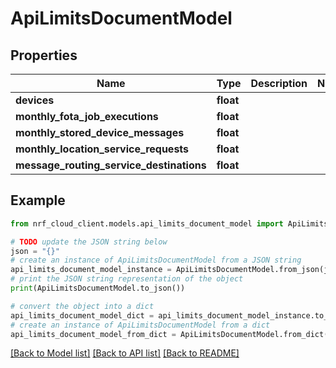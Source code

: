 # ApiLimitsDocumentModel


## Properties

Name | Type | Description | Notes
------------ | ------------- | ------------- | -------------
**devices** | **float** |  | 
**monthly_fota_job_executions** | **float** |  | 
**monthly_stored_device_messages** | **float** |  | 
**monthly_location_service_requests** | **float** |  | 
**message_routing_service_destinations** | **float** |  | 

## Example

```python
from nrf_cloud_client.models.api_limits_document_model import ApiLimitsDocumentModel

# TODO update the JSON string below
json = "{}"
# create an instance of ApiLimitsDocumentModel from a JSON string
api_limits_document_model_instance = ApiLimitsDocumentModel.from_json(json)
# print the JSON string representation of the object
print(ApiLimitsDocumentModel.to_json())

# convert the object into a dict
api_limits_document_model_dict = api_limits_document_model_instance.to_dict()
# create an instance of ApiLimitsDocumentModel from a dict
api_limits_document_model_from_dict = ApiLimitsDocumentModel.from_dict(api_limits_document_model_dict)
```
[[Back to Model list]](../README.md#documentation-for-models) [[Back to API list]](../README.md#documentation-for-api-endpoints) [[Back to README]](../README.md)


